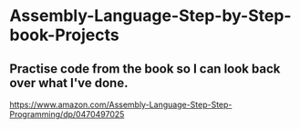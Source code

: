 # Assembly-Language-Step-by-Step-book-Projects

## Practise code from the book so I can look back over what I've done.

https://www.amazon.com/Assembly-Language-Step-Step-Programming/dp/0470497025

